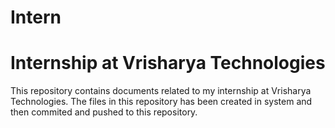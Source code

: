 # Intern

# Internship at Vrisharya Technologies

This repository contains documents related to my internship at Vrisharya Technologies.
The files in this repository has been created in system and then commited and pushed to this repository.
